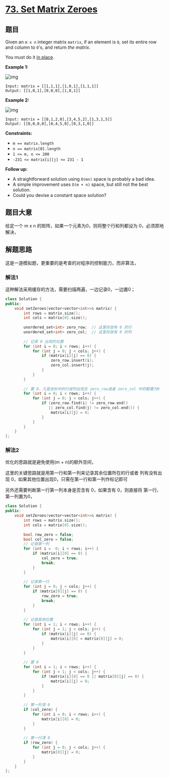 # [73. Set Matrix Zeroes](https://leetcode.com/problems/set-matrix-zeroes/)

## 题目

Given an `m x n` integer matrix `matrix`, if an element is `0`, set its entire row and column to `0`'s, and return *the matrix*.

You must do it [in place](https://en.wikipedia.org/wiki/In-place_algorithm).

 

**Example 1:**

![img](https://assets.leetcode.com/uploads/2020/08/17/mat1.jpg)

```
Input: matrix = [[1,1,1],[1,0,1],[1,1,1]]
Output: [[1,0,1],[0,0,0],[1,0,1]]
```

**Example 2:**

![img](https://assets.leetcode.com/uploads/2020/08/17/mat2.jpg)

```
Input: matrix = [[0,1,2,0],[3,4,5,2],[1,3,1,5]]
Output: [[0,0,0,0],[0,4,5,0],[0,3,1,0]]
```

 

**Constraints:**

- `m == matrix.length`
- `n == matrix[0].length`
- `1 <= m, n <= 200`
- `-231 <= matrix[i][j] <= 231 - 1`

 

**Follow up:**

- A straightforward solution using `O(mn)` space is probably a bad idea.
- A simple improvement uses `O(m + n)` space, but still not the best solution.
- Could you devise a constant space solution?

## 题目大意

给定一个 m x n 的矩阵，如果一个元素为0，则将整个行和列都设为 0，必须原地解决，

## 解题思路

这是一道模拟题，更重要的是考查的对程序的控制能力，而非算法，

### 解法1

这种解法采用缓存的方法，需要扫描两遍，一边记录0，一边置0；

`````c++
class Solution {
public:
    void setZeroes(vector<vector<int>>& matrix) {
        int rows = matrix.size();
        int cols = matrix[0].size();
        
        unordered_set<int> zero_row;  // 这里存放有 0 的行
        unordered_set<int> zero_col;  // 这里存放有 0 的列
        
        // 记录 0 出现的位置
        for (int i = 0; i < rows; i++) {
            for (int j = 0; j < cols; j++) {
                if (matrix[i][j] == 0) {
                    zero_row.insert(i);
                    zero_col.insert(j);
                }
            }
        }
        
        // 置 0，凡是坐标中的行或列出现在 zero_row或者 zero_col 中的都置为0
        for (int i = 0; i < rows; i++) {
            for (int j = 0; j < cols; j++) {
                if (zero_row.find(i) != zero_row.end()
                   || zero_col.find(j) != zero_col.end()) {
                    matrix[i][j] = 0;
                }
            }
        }
    }
};
`````

### 解法2

优化的思路就是避免使用(m + n)的额外空间，

这里的关键思路就是用第一行和第一列来记录其余位置所在的行或者 列有没有出现 0，如果其他位置出现0，只需在第一行和第一列作标记即可

另外还需要判断第一行第一列本身是否含有 0，如果含有 0，则直接将 第一行、第一列置为0，

`````c++
class Solution {
public:
    void setZeroes(vector<vector<int>>& matrix) {
        int rows = matrix.size();
        int cols = matrix[0].size();
        
        bool row_zero = false;
        bool col_zero = false;
        // 记录第一列
        for (int i =  0; i < rows; i++) {
            if (matrix[i][0] == 0) {
                col_zero = true;
                break;
            }
        }
        
        // 记录第一行
        for (int j = 0; j < cols; j++) {
            if (matrix[0][j] == 0) {
                row_zero = true;
                break;
            }
        }
        
        // 记录其他位置
        for (int i = 1; i < rows; i++) {
            for (int j = 1; j < cols; j++) {
                if (matrix[i][j] == 0) {
                    matrix[i][0] = matrix[0][j] = 0;
                }
            }
        }
        
        // 置 0
        for (int i = 1; i < rows; i++) {
            for (int j = 1; j < cols; j++) {
                if (matrix[i][0] == 0 || matrix[0][j] == 0) {
                    matrix[i][j] = 0;
                }
            }
        }
        
        // 第一列清 0
        if (col_zero) {
            for (int i = 0; i < rows; i++) {
                matrix[i][0] = 0;
            }
        }
        
        // 第一行清 0
        if (row_zero) {
            for (int j = 0; j < cols; j++) {
                matrix[0][j] = 0;
            }
        }
    }
};
`````

